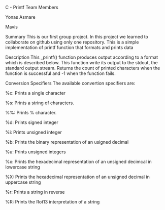 C - Printf
Team Members

Yonas Asmare

Mavis 

Summary
This is our first group project. In this project we learned to collaborate on github using only one repository. This is a simple implementation of printf function that formats and prints data

Description
This _printf() function produces output according to a format which is described below. This function write its output to the stdout, the standard output stream. Returns the count of printed characters when the function is successful and -1 when the function fails.

Conversion Specifiers
The available convertion specifiers are:

%c: Prints a single character

%s: Prints a string of characters.

%%: Prints % character.

%d: Prints signed integer

%i: Prints unsigned integer

%b: Prints the binary representation of an usigned decimal

%u: Prints unsigned integers

%x: Prints the hexadecimal representation of an unsigned decimcal in lowercase string

%X: Prints the hexadecimal representation of an unsigned decimal in uppercase string

%r: Prints a string in reverse

%R: Prints the Rot13 interpretation of a string
